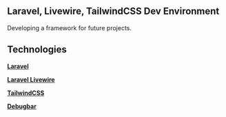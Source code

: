 ## Laravel, Livewire, TailwindCSS Dev Environment

Developing a framework for future projects.

## Technologies

**[Laravel](https://laravel.com/)**

**[Laravel Livewire](https://laravel-livewire.com/)**

**[TailwindCSS](https://tailwindcss.com/)**

**[Debugbar](https://github.com/barryvdh/laravel-debugbar)**
